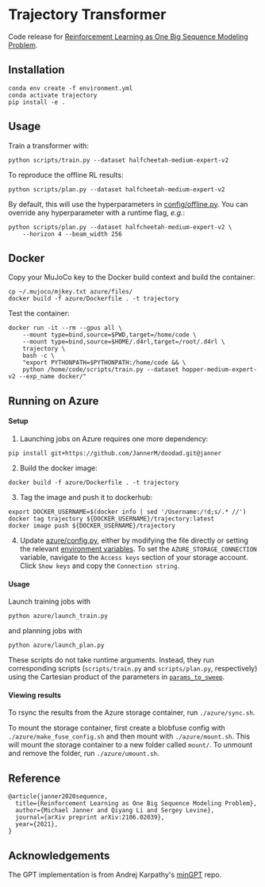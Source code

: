 # Trajectory Transformer

Code release for [Reinforcement Learning as One Big Sequence Modeling Problem](https://arxiv.org/abs/2106.02039).

## Installation

```
conda env create -f environment.yml
conda activate trajectory
pip install -e .
```

## Usage

Train a transformer with:
```
python scripts/train.py --dataset halfcheetah-medium-expert-v2
```

To reproduce the offline RL results:
```
python scripts/plan.py --dataset halfcheetah-medium-expert-v2
```

By default, this will use the hyperparameters in [config/offline.py](config/offline.py). You can override any hyperparameter with a runtime flag, _e.g._:
```
python scripts/plan.py --dataset halfcheetah-medium-expert-v2 \
	--horizon 4 --beam_width 256
```

## Docker

Copy your MuJoCo key to the Docker build context and build the container:
```
cp ~/.mujoco/mjkey.txt azure/files/
docker build -f azure/Dockerfile . -t trajectory
```

Test the container:
```
docker run -it --rm --gpus all \
	--mount type=bind,source=$PWD,target=/home/code \
	--mount type=bind,source=$HOME/.d4rl,target=/root/.d4rl \
	trajectory \
	bash -c \
	"export PYTHONPATH=$PYTHONPATH:/home/code && \
	python /home/code/scripts/train.py --dataset hopper-medium-expert-v2 --exp_name docker/"
```

## Running on Azure

#### Setup

1. Launching jobs on Azure requires one more dependency:
```
pip install git+https://github.com/JannerM/doodad.git@janner
```

2. Build the docker image:
```
docker build -f azure/Dockerfile . -t trajectory
```

3. Tag the image and push it to dockerhub:
```
export DOCKER_USERNAME=$(docker info | sed '/Username:/!d;s/.* //')
docker tag trajectory ${DOCKER_USERNAME}/trajectory:latest
docker image push ${DOCKER_USERNAME}/trajectory
```

4. Update [azure/config.py](azure/config.py), either by modifying the file directly or setting the relevant [environment variables](azure/config.py#L47-L52). To set the `AZURE_STORAGE_CONNECTION` variable, navigate to the `Access keys` section of your storage account. Click `Show keys` and copy the `Connection string`.

#### Usage

Launch training jobs with
```
python azure/launch_train.py
```
and planning jobs with
```
python azure/launch_plan.py
```

These scripts do not take runtime arguments. Instead, they run corresponding scripts (`scripts/train.py` and `scripts/plan.py`, respectively) using the Cartesian product of the parameters in [`params_to_sweep`](azure/launch_train.py#L36-48).

#### Viewing results

To rsync the results from the Azure storage container, run `./azure/sync.sh`.

To mount the storage container, first create a blobfuse config with `./azure/make_fuse_config.sh` and then mount with `./azure/mount.sh`. This will mount the storage container to a new folder called `mount/`. To unmount and remove the folder, run `./azure/umount.sh`.

## Reference
```
@article{janner2020sequence,
  title={Reinforcement Learning as One Big Sequence Modeling Problem},
  author={Michael Janner and Qiyang Li and Sergey Levine},
  journal={arXiv preprint arXiv:2106.02039},
  year={2021},
}
```

## Acknowledgements

The GPT implementation is from Andrej Karpathy's [minGPT](https://github.com/karpathy/minGPT) repo.
